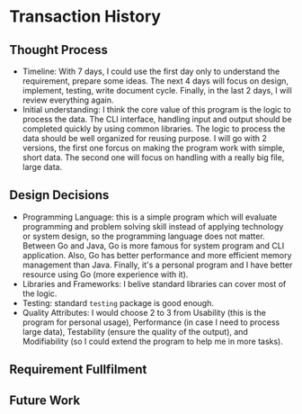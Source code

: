 # Transaction History

## Thought Process

- Timeline: With 7 days, I could use the first day only to understand the requirement, prepare some ideas. The next 4 days will focus on design, implement, testing, write document cycle. Finally, in the last 2 days, I will review everything again.
- Initial understanding: I think the core value of this program is the logic to process the data. The CLI interface, handling input and output should be completed quickly by using common libraries. The logic to process the data should be well organized for reusing purpose. I will go with 2 versions, the first one forcus on making the program work with simple, short data. The second one will focus on handling with a really big file, large data.

## Design Decisions

- Programming Language: this is a simple program which will evaluate programming and problem solving skill instead of applying technology or system design, so the programming language does not matter. Between Go and Java, Go is more famous for system program and CLI application. Also, Go has better performance and more efficient memory management than Java. Finally, it's a personal program and I have better resource using Go (more experience with it).
- Libraries and Frameworks: I belive standard libraries can cover most of the logic.
- Testing: standard `testing` package is good enough.
- Quality Attributes: I would choose 2 to 3 from Usability (this is the program for personal usage), Performance (in case I need to process large data), Testability (ensure the quality of the output), and Modifiability (so I could extend the program to help me in more tasks).

## Requirement Fullfilment

## Future Work
